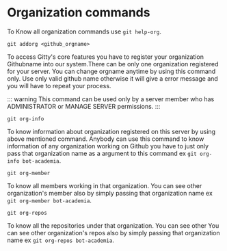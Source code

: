 # Organization commands

To Know all organization commands use `git help-org`.

`git addorg <github_orgname>`

To access Gitty's core features you have to register your organization Githubname into our system.There can be only one organization registered for your server. You can change orgname anytime by using this command only. Use only valid github name otherwise it will give a error message and you will have to repeat your process.

::: warning
This command can be used only by a server member who has ADMINISTRATOR or MANAGE SERVER permissions.
:::

`git org-info`

To know information about organization registered on this server by using above mentioned command. Anybody can use this command to know information of any organization working on Github you have to just only pass that organization name as a argument to this command ex `git org-info bot-academia`.

`git org-member`

To know all members working in that organization. You can see other organization's member also by simply passing that organization name ex `git org-member bot-academia`.

`git org-repos`

To know all the repositories under that organization. You can see other You can see other organization's repos also by simply passing that organization name ex `git org-repos bot-academia`.
